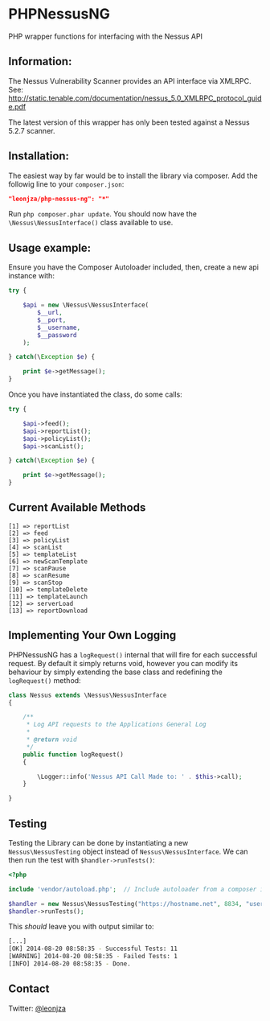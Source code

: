 PHPNessusNG
===========

PHP wrapper functions for interfacing with the Nessus API

Information:
-----------
The Nessus Vulnerability Scanner provides an API interface via XMLRPC.
See: http://static.tenable.com/documentation/nessus_5.0_XMLRPC_protocol_guide.pdf

The latest version of this wrapper has only been tested against a Nessus 5.2.7 scanner.

Installation:
------------
The easiest way by far would be to install the library via composer. Add the followig line to your `composer.json`:

```json
"leonjza/php-nessus-ng": "*"
```

Run `php composer.phar update`. You should now have the `\Nessus\NessusInterface()` class available to use.

Usage example:
---------------

Ensure you have the Composer Autoloader included, then, create a new api instance with:

```php
try {

    $api = new \Nessus\NessusInterface(
        $__url,
        $__port,
        $__username,
        $__password
    );

} catch(\Exception $e) {

    print $e->getMessage();
}
```

Once you have instantiated the class, do some calls:

```php
try {

    $api->feed();
    $api->reportList();
    $api->policyList();
    $api->scanList();

} catch(\Exception $e) {

    print $e->getMessage();
}
```

Current Available Methods
-------------------------

    [1] => reportList
    [2] => feed
    [3] => policyList
    [4] => scanList
    [5] => templateList
    [6] => newScanTemplate
    [7] => scanPause
    [8] => scanResume
    [9] => scanStop
    [10] => templateDelete
    [11] => templateLaunch
    [12] => serverLoad
    [13] => reportDownload
    
Implementing Your Own Logging
-----------------------------

PHPNessusNG has a `logRequest()` internal that will fire for each successful request. By default it simply returns void, however you can modify its behaviour by simply extending the base class and redefining the `logRequest()` method:

```php
class Nessus extends \Nessus\NessusInterface
{

    /**
     * Log API requests to the Applications General Log
     *
     * @return void
     */
    public function logRequest()
    {

        \Logger::info('Nessus API Call Made to: ' . $this->call);
    }

}
```
    
Testing
-------

Testing the Library can be done by instantiating a new `Nessus\NessusTesting` object instead of `Nessus\NessusInterface`. We can then run the test with `$handler->runTests()`:

```php
<?php

include 'vendor/autoload.php';  // Include autoloader from a composer install

$handler = new Nessus\NessusTesting("https://hostname.net", 8834, "username", "password");
$handler->runTests();
```

This _should_ leave you with output similar to:

```bash
[...]
[OK] 2014-08-20 08:58:35 - Successful Tests: 11
[WARNING] 2014-08-20 08:58:35 - Failed Tests: 1
[INFO] 2014-08-20 08:58:35 - Done.
```

Contact
-------
Twitter: [@leonjza](https://twitter.com/leonjza)
